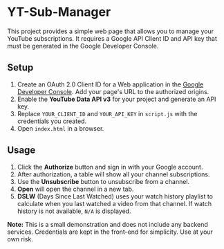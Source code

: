 # YT-Sub-Manager

This project provides a simple web page that allows you to manage your YouTube subscriptions. It requires a Google API Client ID and API key that must be generated in the Google Developer Console.

## Setup

1. Create an OAuth 2.0 Client ID for a Web application in the [Google Developer Console](https://console.developers.google.com/). Add your page's URL to the authorized origins.
2. Enable the **YouTube Data API v3** for your project and generate an API key.
3. Replace `YOUR_CLIENT_ID` and `YOUR_API_KEY` in `script.js` with the credentials you created.
4. Open `index.html` in a browser.

## Usage

1. Click the **Authorize** button and sign in with your Google account.
2. After authorization, a table will show all your channel subscriptions.
3. Use the **Unsubscribe** button to unsubscribe from a channel.
4. **Open** will open the channel in a new tab.
5. **DSLW** (Days Since Last Watched) uses your watch history playlist to calculate when you last watched a video from that channel. If watch history is not available, `N/A` is displayed.

**Note:** This is a small demonstration and does not include any backend services. Credentials are kept in the front-end for simplicity. Use at your own risk.
